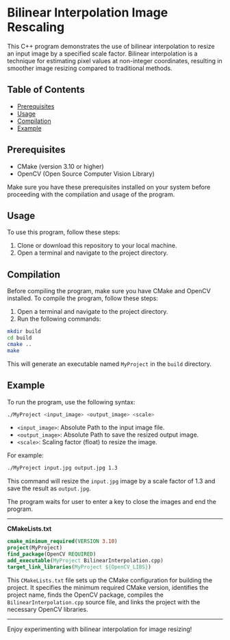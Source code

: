 # Bilinear Interpolation Image Rescaling

This C++ program demonstrates the use of bilinear interpolation to resize an input image by a specified scale factor. Bilinear interpolation is a technique for estimating pixel values at non-integer coordinates, resulting in smoother image resizing compared to traditional methods.

## Table of Contents
- [Prerequisites](#prerequisites)
- [Usage](#usage)
- [Compilation](#compilation)
- [Example](#example)

## Prerequisites

- CMake (version 3.10 or higher)
- OpenCV (Open Source Computer Vision Library)

Make sure you have these prerequisites installed on your system before proceeding with the compilation and usage of the program.

## Usage

To use this program, follow these steps:

1. Clone or download this repository to your local machine.
2. Open a terminal and navigate to the project directory.

## Compilation

Before compiling the program, make sure you have CMake and OpenCV installed. To compile the program, follow these steps:

1. Open a terminal and navigate to the project directory.
2. Run the following commands:

```sh
mkdir build
cd build
cmake ..
make
```

This will generate an executable named `MyProject` in the `build` directory.

## Example

To run the program, use the following syntax:

```sh
./MyProject <input_image> <output_image> <scale>
```

- `<input_image>`: Absolute Path to the input image file.
- `<output_image>`: Absolute Path to save the resized output image.
- `<scale>`: Scaling factor (float) to resize the image.

For example:

```sh
./MyProject input.jpg output.jpg 1.3
```

This command will resize the `input.jpg` image by a scale factor of 1.3 and save the result as `output.jpg`.

The program waits for user to enter a key to close the images and end the program.

---

**CMakeLists.txt**

```cmake
cmake_minimum_required(VERSION 3.10)
project(MyProject)
find_package(OpenCV REQUIRED)
add_executable(MyProject BilinearInterpolation.cpp)
target_link_libraries(MyProject ${OpenCV_LIBS})
```

This `CMakeLists.txt` file sets up the CMake configuration for building the project. It specifies the minimum required CMake version, identifies the project name, finds the OpenCV package, compiles the `BilinearInterpolation.cpp` source file, and links the project with the necessary OpenCV libraries.

---

Enjoy experimenting with bilinear interpolation for image resizing!
